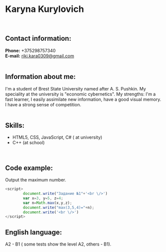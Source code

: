 **<h1>Karyna Kurylovich</h1>**
<br>
**<h2>Contact information:</h2>**
**Phone:** +375298757340 <br>
**E-mail:** riki.kara0309@gmail.com
<br> <br>
**<h2>Information about me:</h2>**

I'm a student of Brest State University named after A. S. Pushkin. My speciality at the university is "economic cybernetics". My strengths: I'm a fast learner, I easily assimilate new information, have a good visual memory. I have a strong sense of competition.
<br> <br>
**<h2>Skills:</h2>** 
* HTML5, CSS, JavaScript, C# ( at university)
* C++ (at school)
<br>

**<h2>Code example:</h2>**
Output the maximum number.
<br>
``` javascript
<script>
        document.write("Задание №1"+'<br \/>')
        var x=3, y=5, z=4; 
        var n=Math.max(x,y,z);
        document.write("max(3,5,4)="+n);
        document.write('<br \/>')
</script>
```

**<h2>English language:</h2>**
A2 - B1 ( some tests show the level A2, others - B1).